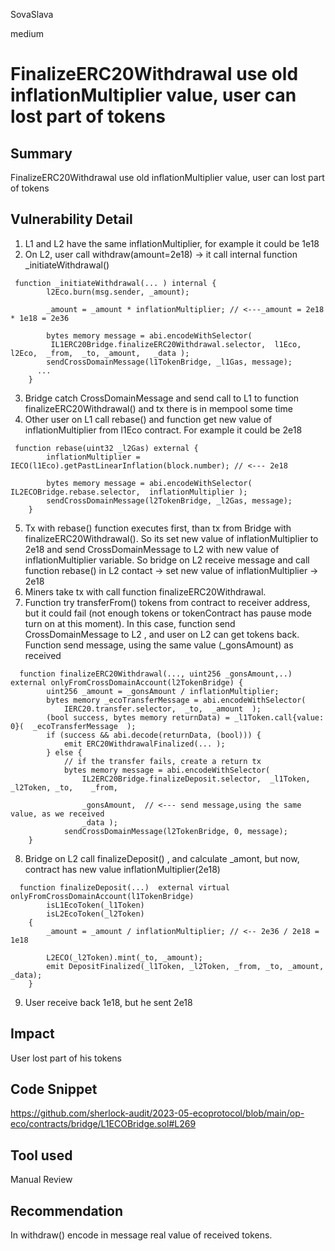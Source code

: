 SovaSlava

medium

# FinalizeERC20Withdrawal use old inflationMultiplier value, user can lost part of tokens

## Summary
FinalizeERC20Withdrawal use old inflationMultiplier value, user can lost part of tokens
## Vulnerability Detail
1. L1 and L2 have the same inflationMultiplier, for example it could be 1e18
2. On L2, user call withdraw(amount=2e18) -> it call internal function _initiateWithdrawal() 
```solidity
 function _initiateWithdrawal(... ) internal {
        l2Eco.burn(msg.sender, _amount);

        _amount = _amount * inflationMultiplier; // <---_amount = 2e18 * 1e18 = 2e36

        bytes memory message = abi.encodeWithSelector(
         IL1ERC20Bridge.finalizeERC20Withdrawal.selector,  l1Eco,  l2Eco,  _from,  _to, _amount,   _data );
        sendCrossDomainMessage(l1TokenBridge, _l1Gas, message);
      ...
    }
```
3. Bridge catch CrossDomainMessage and send call to L1 to function finalizeERC20Withdrawal() and tx there is in mempool some time
4. Other user on L1 call rebase() and function get new value of inflationMultiplier from l1Eco contract. For example it could be 2e18
```solidity
 function rebase(uint32 _l2Gas) external {
        inflationMultiplier = IECO(l1Eco).getPastLinearInflation(block.number); // <--- 2e18

        bytes memory message = abi.encodeWithSelector(  IL2ECOBridge.rebase.selector,  inflationMultiplier );
        sendCrossDomainMessage(l2TokenBridge, _l2Gas, message);
    }
```
5. Tx with rebase() function executes first, than tx from Bridge with finalizeERC20Withdrawal(). So its set new value of inflationMultiplier to 2e18 and send CrossDomainMessage to L2 with new value of inflationMultiplier variable. So bridge on L2 receive message and call function rebase() in L2 contact -> set new value of inflationMultiplier -> 2e18
6. Miners take tx with call function finalizeERC20Withdrawal.
7. Function try transferFrom() tokens from contract to receiver address, but it could fail (not enough tokens or tokenContract has pause mode turn on at this moment). In this case, function send CrossDomainMessage to L2 , and user on L2 can get tokens back. Function send message, using the same value (_gonsAmount) as received
```solidity
  function finalizeERC20Withdrawal(..., uint256 _gonsAmount,..) external onlyFromCrossDomainAccount(l2TokenBridge) {
        uint256 _amount = _gonsAmount / inflationMultiplier;
        bytes memory _ecoTransferMessage = abi.encodeWithSelector(
            IERC20.transfer.selector,  _to,  _amount  );
        (bool success, bytes memory returnData) = _l1Token.call{value: 0}(  _ecoTransferMessage  );
        if (success && abi.decode(returnData, (bool))) {
            emit ERC20WithdrawalFinalized(... );
        } else {
            // if the transfer fails, create a return tx 
            bytes memory message = abi.encodeWithSelector(
                IL2ERC20Bridge.finalizeDeposit.selector,  _l1Token, _l2Token, _to,    _from,

                _gonsAmount,  // <--- send message,using the same value, as we received
                _data );
            sendCrossDomainMessage(l2TokenBridge, 0, message);
    }
```
8. Bridge on L2 call finalizeDeposit() , and calculate _amont, but now, contract has new value inflationMultiplier(2e18)
```solidity
  function finalizeDeposit(...)  external virtual  onlyFromCrossDomainAccount(l1TokenBridge)
        isL1EcoToken(_l1Token)
        isL2EcoToken(_l2Token)
    {
        _amount = _amount / inflationMultiplier; // <-- 2e36 / 2e18 = 1e18

        L2ECO(_l2Token).mint(_to, _amount);
        emit DepositFinalized(_l1Token, _l2Token, _from, _to, _amount, _data);
    }
```
9. User receive back 1e18, but he sent 2e18
## Impact
User lost part of his tokens
## Code Snippet
https://github.com/sherlock-audit/2023-05-ecoprotocol/blob/main/op-eco/contracts/bridge/L1ECOBridge.sol#L269
## Tool used

Manual Review

## Recommendation
In withdraw() encode in message real value of received tokens.